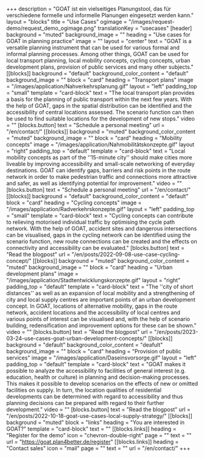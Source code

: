 +++
description = "GOAT ist ein vielseitiges Planungstool, das für verschiedene formelle und informelle Planungen eingesetzt werden kann."
layout = "blocks"
title = "Use Cases"
ogimage = "/images/request-demo/request_demo_ogimage.png"
translationKey = "usecases"
[header]
background = "muted"
background_image = ""
heading = "Use cases for GOAT in planning practice"
image = ""
layout = "center"
text = "GOAT is a versatile planning instrument that can be used for various formal and informal planning processes. Among other things, GOAT can be used for local transport planning, local mobility concepts, cycling concepts, urban development plans, provision of public services and many other subjects."
[[blocks]]
background = "default"
background_color_content = "default"
background_image = ""
block = "card"
heading = "Transport plans"
image = "/images/application/Nahverkehrsplanung.gif"
layout = "left"
padding_top = "small"
template = "card-block"
text = "The local transport plan provides a basis for the planning of public transport within the next few years. With the help of GOAT, gaps in the spatial distribution can be identified and the accessibility of central locations assessed. The scenario function can then be used to find suitable locations for the development of new stops."
video = ""
[blocks.button]
text = "Schedule a personal meeting"
url = "/en/contact/"
[[blocks]]
background = "muted"
background_color_content = "muted"
background_image = ""
block = "card"
heading = "Mobility concepts"
image = "/images/application/Nahmobilitätskonzepte.gif"
layout = "right"
padding_top = "default"
template = "card-block"
text = "Local mobility concepts as part of the ''15-minute city'' should make cities more liveable by improving accessibility and small-scale networking of everyday destinations. GOAT can identify gaps, barriers and risk points in the route network in order to make pedestrian traffic and connections more attractive and safer, as well as identifying potential for improvement."
video = ""
[blocks.button]
text = "Schedule a personal meeting"
url = "/en/contact/"
[[blocks]]
background = "default"
background_color_content = "default"
block = "card"
heading = "Cycling concepts"
image = "/images/application/Radverkehrskonzepte.gif"
layout = "left"
padding_top = "small"
template = "card-block"
text = "Cycling concepts can contribute to relieving motorised individual traffic by optimising the cycle path network. With the help of GOAT, accident sites and dangerous intersections can be visualised, gaps in the cycling network can be identified using the scenario function, new route connections can be created and the effects on connectivity and accessibility can be evaluated."
[blocks.button]
text = "Read the blogpost"
url = "/en/posts/2022-09-08-use-case-cycling-concept/"
[[blocks]]
background = "muted"
background_color_content = "muted"
background_image = ""
block = "card"
heading = "Urban development plans"
image = "/images/application/Stadtentwicklungskonzepte.gif"
layout = "right"
padding_top = "default"
template = "card-block"
text = "The ''city of short distances'' as well as an expansion of local mobility and a strengthening of city and local supply centres are important points of an urban development concept. In GOAT, locations of alternative mobility, gaps in the route network, accident locations and the accessibility of local centres and various points of interest can be visualised and, with the help of scenario building, redensification and improvement options for these can be shown."
video = ""
[blocks.button]
text = "Read the blogpost"
url = "/en/posts/2023-03-24-use-cases-goat-urban-development-concepts/"
[[blocks]]
background = "default"
background_color_content = "deafult"
background_image = ""
block = "card"
heading = "Provision of public services"
image = "/images/application/Daseinsvorsorge.gif"
layout = "left"
padding_top = "default"
template = "card-block"
text = "GOAT makes it possible to analyze the accessibility to facilities of general interest (e.g. education, health or culture) in planning and decision-making processes. This makes it possible to develop scenarios on the effects of new or omitted facilities on supply. In turn, the location qualities of residential developments can be determined with regard to accessibility and thus planning decisions can be prepared with regard to their further development."
video = ""
[blocks.button]
text = "Read the blogpost"
url = "/en/posts/2022-10-18-goat-use-cases-local-supply-strategy/"
[[blocks]]
background = "muted"
block = "links"
heading = "You are interested in GOAT?"
template = "card-block"
text = ""
[[blocks.links]]
heading = "Register for the demo"
icon = "chevron-double-right"
page = ""
text = ""
url = "https://goat.plan4better.de/register"
[[blocks.links]]
heading = "Contact sales"
icon = "mail"
page = ""
text = ""
url = "/en/contact/"
+++
